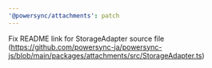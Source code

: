 ```yaml
---
'@powersync/attachments': patch
---
```


Fix README link for StorageAdapter source file (https://github.com/powersync-ja/powersync-js/blob/main/packages/attachments/src/StorageAdapter.ts)
